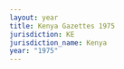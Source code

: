 ```yaml
---
layout: year
title: Kenya Gazettes 1975
jurisdiction: KE
jurisdiction_name: Kenya
year: "1975"
---
```

